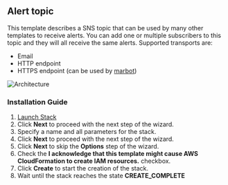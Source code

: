 ## Alert topic
This template describes a SNS topic that can be used by many other templates to receive alerts. You can add one or multiple subscribers to this topic and they will all receive the same alerts. Supported transports are:
* Email
* HTTP endpoint
* HTTPS endpoint (can be used by [marbot](https://marbot.io/))

![Architecture](./alert.png?raw=true "Architecture")

### Installation Guide
1. <a href="https://console.aws.amazon.com/cloudformation/home#/stacks/new?stackName=operations-alert&templateURL=https://s3-eu-west-1.amazonaws.com/widdix-aws-cf-templates-releases-eu-west-1/__VERSION__operations/alert.yaml">Launch Stack</a>
1. Click **Next** to proceed with the next step of the wizard.
1. Specify a name and all parameters for the stack.
1. Click **Next** to proceed with the next step of the wizard.
1. Click **Next** to skip the **Options** step of the wizard.
1. Check the **I acknowledge that this template might cause AWS CloudFormation to create IAM resources.** checkbox.
1. Click **Create** to start the creation of the stack.
1. Wait until the stack reaches the state **CREATE_COMPLETE**
